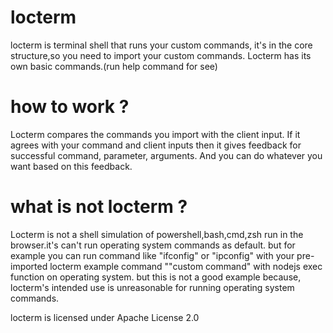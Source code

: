 # locterm
locterm is terminal shell that runs your custom commands, it's in the core structure,so you need to import your custom commands.
   Locterm has its own basic commands.(run help command for see)

# how to work ?
Locterm compares the commands you import with the client input.
If it agrees with your command and client inputs then it gives feedback for successful command, parameter, arguments.
And you can do whatever you want based on this feedback.

# what is not locterm ?
Locterm is not a shell simulation of powershell,bash,cmd,zsh run in the browser.it's can't run operating system commands as default. but for example you can run command like "ifconfig" or "ipconfig" with your pre-imported locterm example command ""custom command" with nodejs exec function on operating system. but this is not a good example because, locterm's intended use is unreasonable for running operating system commands.


locterm is licensed under Apache License 2.0 
